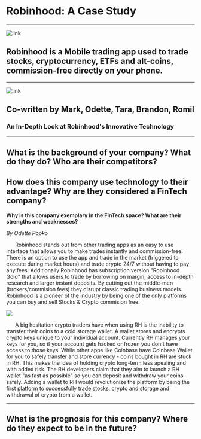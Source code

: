 # Robinhood: A Case Study
---
![link](https://9to5mac.com/wp-content/uploads/sites/6/2021/01/Robinhood-app-controversy.jpg?quality=82&strip=all)

## Robinhood is a Mobile trading app used to trade stocks, cryptocurrency, ETFs and alt-coins, commission-free directly on your phone.
---
![link](https://techcrunch.com/wp-content/uploads/2019/01/RHC-Devices.jpg?resize=1536,864)

Co-written by Mark, Odette, Tara, Brandon, Romil 
---
### An In-Depth Look at Robinhood's Innovative Technology
---
**What is the background of your company? What do they do? Who are their competitors?**
---
**How does this company use technology to their advantage? Why are they considered a FinTech company?**
---
**Why is this company exemplary in the FinTech space? What are their strengths and weaknesses?**  

*By Odette Popko*  

&nbsp;&nbsp;&nbsp;&nbsp;&nbsp;&nbsp;Robinhood stands out from other trading apps as an easy to use interface that allows you to make trades instantly and commission-free. There is an option to use the app and trade in the market (triggered to execute during market hours) and trade crypto 24/7 without having to pay any fees. Additionally Robinhood has subscription version "Robinhood Gold" that allows users to trade by borrowing on margin, access to in-depth research and larger instant deposits. By cutting out the middle-men (brokers/commision fees) they disrupt classic trading business models. Robinhood is a pioneer of the industry by being one of the only platforms you can buy and sell Stocks & Crypto commision free.    

![](https://techcrunch.com/wp-content/uploads/2018/01/robinhood-crypto.png?w=1390&crop=1)  

&nbsp;&nbsp;&nbsp;&nbsp;&nbsp;&nbsp;A big hesitation crypto traders have when using RH is the inability to transfer their coins to a cold storage wallet. A wallet stores and encrypts crypto keys unique to your individual account. Currently RH manages your keys for you, so if your account gets hacked or frozen you don't have access to those keys. While other apps like Coinbase have Coinbase Wallet for you to safely transfer and store currency - coins bought in RH are stuck in RH. This makes the idea of holding crypto long-term less apealing and with added risk. The RH developers claim that they aim to launch a RH wallet "as fast as possible" so you can deposit and withdraw your coins safely. Adding a wallet to RH would revolutionize the platform by being the first platform to successfully trade stocks, crypto and storage and withdrawal of crypto from a wallet.  

---
**What is the prognosis for this company? Where do they expect to be in the future?**
---

